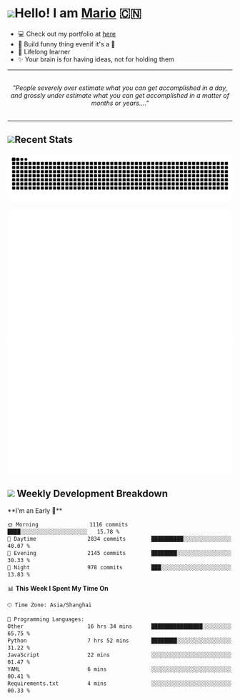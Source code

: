 <h1><a href = "#"><img src="https://media.giphy.com/media/VgCDAzcKvsR6OM0uWg/giphy.gif" width="50"></a><span>Hello! I am <a href="https://github.com/mario1in">Mario</a></span> 🇨🇳 </h1>

- 💻 Check out my portfolio at [here](https://shixiong.name)
- 🔨 Build funny thing evenif it's a 💩
- 🚀 Lifelong learner
- ✨ Your brain is for having ideas, not for holding them

<hr/>
<br/>
<div align="center">
<i>"People severely over estimate what you can get accomplished in a day, and grossly under estimate what you can get accomplished in a matter of months or years...." </i>
</div>
<br/>
<hr/>

<h2 align="left">
  <a href="#"><img src="https://emojis.slackmojis.com/emojis/images/1643514389/3643/cool-doge.gif?1643514389" height="30"></a>Recent Stats
</h2>

<picture>
  <source
    media="(prefers-color-scheme: dark)"
    srcset="https://raw.githubusercontent.com/mario1in/mario1in/output/github-contribution-grid-snake-dark.svg"
  />
  <source
    media="(prefers-color-scheme: light)"
    srcset="https://raw.githubusercontent.com/mario1in/mario1in/output/github-contribution-grid-snake.svg"
  />
  <img
    alt="github contribution grid snake animation"
    src="https://raw.githubusercontent.com/mario1in/mario1in/output/github-contribution-grid-snake.svg"
  />
</picture>

![overview](https://raw.githubusercontent.com/mario1in/mario1in/stats-output/generated/overview.svg)
![languages](https://raw.githubusercontent.com/mario1in/mario1in/stats-output/generated/languages.svg)

<h2 align="left">
  <a href="#"><img src="https://emojis.slackmojis.com/emojis/images/1643514062/184/nyancat_big.gif?1643514062" height="30"></a> Weekly Development Breakdown
</h2>
<!--START_SECTION:waka-->
**I'm an Early 🐤** 

```text
🌞 Morning                1116 commits        ████░░░░░░░░░░░░░░░░░░░░░   15.78 % 
🌆 Daytime                2834 commits        ██████████░░░░░░░░░░░░░░░   40.07 % 
🌃 Evening                2145 commits        ████████░░░░░░░░░░░░░░░░░   30.33 % 
🌙 Night                  978 commits         ███░░░░░░░░░░░░░░░░░░░░░░   13.83 % 
```


📊 **This Week I Spent My Time On** 

```text
🕑︎ Time Zone: Asia/Shanghai

💬 Programming Languages: 
Other                    16 hrs 34 mins      ████████████████░░░░░░░░░   65.75 % 
Python                   7 hrs 52 mins       ████████░░░░░░░░░░░░░░░░░   31.22 % 
JavaScript               22 mins             ░░░░░░░░░░░░░░░░░░░░░░░░░   01.47 % 
YAML                     6 mins              ░░░░░░░░░░░░░░░░░░░░░░░░░   00.41 % 
Requirements.txt         4 mins              ░░░░░░░░░░░░░░░░░░░░░░░░░   00.33 % 
```


<!--END_SECTION:waka-->

